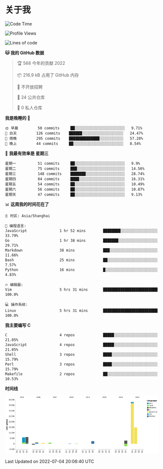 # 关于我

<!--START_SECTION:waka-->
![Code Time](http://img.shields.io/badge/Code%20Time-0%20secs-blue)

![Profile Views](http://img.shields.io/badge/%E4%B8%AA%E4%BA%BA%E5%B0%81%E9%9D%A2%E8%A7%82%E7%9C%8B%E6%AC%A1%E6%95%B0-14-blue)

![Lines of code](https://img.shields.io/badge/%E4%BB%8E%E3%80%8C%E4%BD%A0%E5%A5%BD%E4%B8%96%E7%95%8C%E3%80%8D%E6%88%91%E5%B7%B2%E7%BB%8F%E5%86%99%E4%BA%86-71%20Thousand%20%E8%A1%8C%E4%BB%A3%E7%A0%81-blue)

**🐱 我的 GitHub 数据** 

> 🏆 568 今年的贡献 2022
 > 
> 📦 216.9 kB 占用了 GitHub 内存 
 > 
> 🚫 不开放招聘
 > 
> 📜 24 公共仓库 
 > 
> 🔑 0 私人仓库  
 > 
**我是晚睡的 🦉** 

```text
🌞 早晨         50 commits     ██░░░░░░░░░░░░░░░░░░░░░░░   9.71% 
🌆 白天         126 commits    ██████░░░░░░░░░░░░░░░░░░░   24.47% 
🌃 傍晚         295 commits    ██████████████░░░░░░░░░░░   57.28% 
🌙 晚上         44 commits     ██░░░░░░░░░░░░░░░░░░░░░░░   8.54%

```
📅 **我最有效率是 星期三** 

```text
星期一          51 commits     ██░░░░░░░░░░░░░░░░░░░░░░░   9.9% 
星期二          75 commits     ███░░░░░░░░░░░░░░░░░░░░░░   14.56% 
星期三          148 commits    ███████░░░░░░░░░░░░░░░░░░   28.74% 
星期四          84 commits     ████░░░░░░░░░░░░░░░░░░░░░   16.31% 
星期五          54 commits     ██░░░░░░░░░░░░░░░░░░░░░░░   10.49% 
星期六          56 commits     ██░░░░░░░░░░░░░░░░░░░░░░░   10.87% 
星期天          47 commits     ██░░░░░░░░░░░░░░░░░░░░░░░   9.13%

```


📊 **这周我的时间花在了** 

```text
⌚︎ 时区: Asia/Shanghai

💬 编程语言: 
JavaScript               1 hr 52 mins        ████████░░░░░░░░░░░░░░░░░   33.79% 
Go                       1 hr 38 mins        ███████░░░░░░░░░░░░░░░░░░   29.71% 
Markdown                 38 mins             ███░░░░░░░░░░░░░░░░░░░░░░   11.66% 
Bash                     25 mins             ██░░░░░░░░░░░░░░░░░░░░░░░   7.57% 
Python                   16 mins             █░░░░░░░░░░░░░░░░░░░░░░░░   4.83%

🔥 编辑器: 
Vim                      5 hrs 31 mins       █████████████████████████   100.0%

💻 操作系统: 
Linux                    5 hrs 31 mins       █████████████████████████   100.0%

```

**我主要编写 C** 

```text
C                        4 repos             █████░░░░░░░░░░░░░░░░░░░░   21.05% 
JavaScript               4 repos             █████░░░░░░░░░░░░░░░░░░░░   21.05% 
Shell                    3 repos             ████░░░░░░░░░░░░░░░░░░░░░   15.79% 
Perl                     3 repos             ████░░░░░░░░░░░░░░░░░░░░░   15.79% 
Makefile                 2 repos             ██░░░░░░░░░░░░░░░░░░░░░░░   10.53%

```


**时间线**

![Chart not found](https://raw.githubusercontent.com/Arondight/Arondight/master/charts/bar_graph.png) 


 Last Updated on 2022-07-04 20:06:40 UTC
<!--END_SECTION:waka-->

